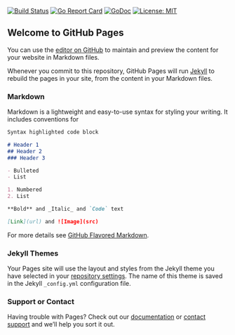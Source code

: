 [![Build Status](https://api.travis-ci.org/benjivesterby/atomizer-agent.svg?branch=master)](https://api.travis-ci.org/benjivesterby/atomizer-agent.svg?branch=master)
[![Go Report Card](https://goreportcard.com/badge/github.com/benjivesterby/atomizer-agent)](https://goreportcard.com/report/github.com/benjivesterby/atomizer-agent)
[![GoDoc](https://godoc.org/github.com/benjivesterby/atomizer-agent?status.svg)](https://godoc.org/github.com/benjivesterby/atomizer-agent)
[![License: MIT](https://img.shields.io/badge/License-MIT-yellow.svg)](https://opensource.org/licenses/MIT)

## Welcome to GitHub Pages

You can use the [editor on GitHub](https://github.com/benjivesterby/atomizer-agent/edit/master/README.md) to maintain and preview the content for your website in Markdown files.

Whenever you commit to this repository, GitHub Pages will run [Jekyll](https://jekyllrb.com/) to rebuild the pages in your site, from the content in your Markdown files.

### Markdown

Markdown is a lightweight and easy-to-use syntax for styling your writing. It includes conventions for

```markdown
Syntax highlighted code block

# Header 1
## Header 2
### Header 3

- Bulleted
- List

1. Numbered
2. List

**Bold** and _Italic_ and `Code` text

[Link](url) and ![Image](src)
```

For more details see [GitHub Flavored Markdown](https://guides.github.com/features/mastering-markdown/).

### Jekyll Themes

Your Pages site will use the layout and styles from the Jekyll theme you have selected in your [repository settings](https://github.com/benjivesterby/atomizer-agent/settings). The name of this theme is saved in the Jekyll `_config.yml` configuration file.

### Support or Contact

Having trouble with Pages? Check out our [documentation](https://help.github.com/categories/github-pages-basics/) or [contact support](https://github.com/contact) and we’ll help you sort it out.
